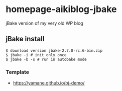 # homepage-aikiblog-jbake
jBake version of my very old WP blog

## jBake install

```
$ download version jbake-2.7.0-rc.6-bin.zip
$ jbake -i # init only once
$ jbake -b -s # run in autobake mode
```

### Template

* https://yamane.github.io/bj-demo/
